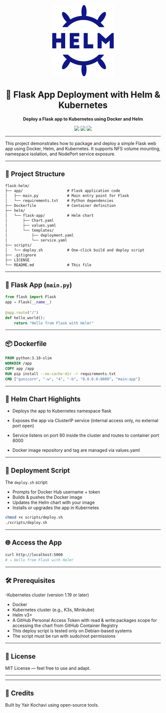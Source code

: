 <p align="center">
  <img src="https://raw.githubusercontent.com/yairk-create/flask-helm-deploy/main/docs/images.png" width="200" alt="Helm Logo">
</p>

<h1 align="center">🚀 Flask App Deployment with Helm & Kubernetes</h1>

<p align="center">
  <b>Deploy a Flask app to Kubernetes using Docker and Helm</b>
</p>

<p align="center">
  <img src="https://img.shields.io/badge/docker-ready-blue" />
  <img src="https://img.shields.io/badge/helm-chart-blueviolet" />
  <img src="https://img.shields.io/badge/license-MIT-green" />
</p>

---

This project demonstrates how to package and deploy a simple Flask web app using Docker, Helm, and Kubernetes. It supports NFS volume mounting, namespace isolation, and NodePort service exposure.

---

## 📁 Project Structure

```
flask-helm/
├── app/                    # Flask application code
│   ├── main.py             # Main entry point for Flask
│   └── requirements.txt    # Python dependencies
├── Dockerfile              # Container definition
├── helm/
│   └── flask-app/          # Helm chart
│       ├── Chart.yaml
│       ├── values.yaml
│       └── templates/
│           ├── deployment.yaml
│           └── service.yaml
├── scripts/
│   └── deploy.sh           # One-click build and deploy script
├── .gitignore
├── LICENSE
└── README.md               # This file
```

---

## 🐍 Flask App (`main.py`)

```python
from flask import Flask
app = Flask(__name__)

@app.route("/")
def hello_world():
    return "Hello from Flask with Helm!"
```

---

## 📦 Dockerfile

```dockerfile
FROM python:3.10-slim
WORKDIR /app
COPY app /app
RUN pip install --no-cache-dir -r requirements.txt
CMD ["gunicorn", "-w", "4", "-b", "0.0.0.0:8000", "main:app"]
```

---

## 🎯 Helm Chart Highlights

- Deploys the app to Kubernetes namespace flask

- Exposes the app via ClusterIP service (internal access only, no external port open)

- Service listens on port 80 inside the cluster and routes to container port 8000

- Docker image repository and tag are managed via values.yaml
---

## 🧠 Deployment Script

The `deploy.sh` script:
- Prompts for Docker Hub username + token
- Builds & pushes the Docker image
- Updates the Helm chart with your image
- Installs or upgrades the app in Kubernetes

```bash
chmod +x scripts/deploy.sh
./scripts/deploy.sh
```

---

## 🌐 Access the App

```bash
curl http://localhost:5000  
# → Hello from Flask with Helm!
```

---

## 🛠️ Prerequisites
-Kubernetes cluster (version 1.19 or later)
- Docker
- Kubernetes cluster (e.g., K3s, Minikube)
- Helm v3+
- A GitHub Personal Access Token with read & write:packages scope for accessing the chart from GitHub Container Registry
- This deploy script is tested only on Debian-based systems
- The script must be run with sudo/root permissions

---

## 📄 License

MIT License — feel free to use and adapt.

---

---

## 🔗 Credits

Built by Yair Kochavi using open-source tools.
